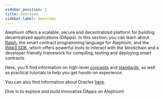 ```yaml
---
sidebar_position: 1
title: Overview
sidebar_label: Overview
---
```


Alephium offers a scalable, secure and decentralized platform for
building decentralized applications (DApps). In this section, you can
learn about [Ralph](/ralph), the smart contract
programming language for Alephium, and the [Web3
SDK](/sdk/getting-started), which offers powerful tools to
interact with the blockchain and a developer friendly framework
for compiling, testing and deploying smart contracts.

Here, you'll find information on high-level
[concepts](/dapps/concepts/overview) and
[standards](/dapps/standards/fungible-tokens), as well as practical
tutorials to help you get hands-on experience.

You can also find information about Oracles [here](/infrastructure/oracles).

Dive in to explore and build innovative DApps on Alephium!
